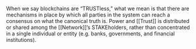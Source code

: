 When we say blockchains are “TRUSTless,” what we mean is that there are mechanisms in place by which all parties in the system can reach a consensus on what the canonical truth is. Power and [[Trust]] is distributed or shared among the [[Network]]’s STAKEholders, rather than concentrated in a single individual or entity (e.g. banks, governments, and financial institutions).